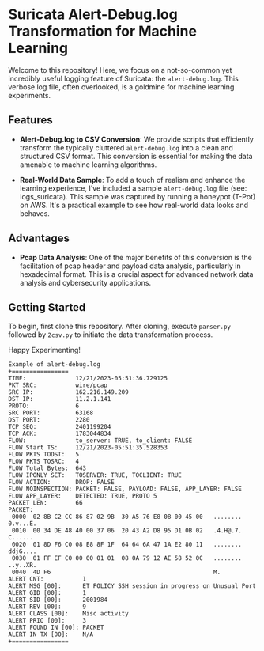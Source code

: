 # Suricata Alert-Debug.log Transformation for Machine Learning

Welcome to this repository! Here, we focus on a not-so-common yet incredibly useful logging feature of Suricata: the `alert-debug.log`. This verbose log file, often overlooked, is a goldmine for machine learning experiments. 

## Features

- **Alert-Debug.log to CSV Conversion**: We provide scripts that efficiently transform the typically cluttered `alert-debug.log` into a clean and structured CSV format. This conversion is essential for making the data amenable to machine learning algorithms.

- **Real-World Data Sample**: To add a touch of realism and enhance the learning experience, I've included a sample `alert-debug.log` file (see: logs_suricata). This sample was captured by running a honeypot (T-Pot) on AWS. It's a practical example to see how real-world data looks and behaves.

## Advantages

- **Pcap Data Analysis**: One of the major benefits of this conversion is the facilitation of pcap header and payload data analysis, particularly in hexadecimal format. This is a crucial aspect for advanced network data analysis and cybersecurity applications.

## Getting Started

To begin, first clone this repository. After cloning, execute `parser.py` followed by `2csv.py` to initiate the data transformation process.

Happy Experimenting!


```
Example of alert-debug.log
+================
TIME:              12/21/2023-05:51:36.729125
PKT SRC:           wire/pcap
SRC IP:            162.216.149.209
DST IP:            11.2.1.141
PROTO:             6
SRC PORT:          63168
DST PORT:          2280
TCP SEQ:           2401199204
TCP ACK:           1783044834
FLOW:              to_server: TRUE, to_client: FALSE
FLOW Start TS:     12/21/2023-05:51:35.528353
FLOW PKTS TODST:   5
FLOW PKTS TOSRC:   4
FLOW Total Bytes:  643
FLOW IPONLY SET:   TOSERVER: TRUE, TOCLIENT: TRUE
FLOW ACTION:       DROP: FALSE
FLOW NOINSPECTION: PACKET: FALSE, PAYLOAD: FALSE, APP_LAYER: FALSE
FLOW APP_LAYER:    DETECTED: TRUE, PROTO 5
PACKET LEN:        66
PACKET:
 0000  02 8B C2 CC 86 87 02 9B  30 A5 76 E8 08 00 45 00   ........ 0.v...E.
 0010  00 34 DE 48 40 00 37 06  20 43 A2 D8 95 D1 0B 02   .4.H@.7.  C......
 0020  01 8D F6 C0 08 E8 8F 1F  64 64 6A 47 1A E2 80 11   ........ ddjG....
 0030  01 FF EF C0 00 00 01 01  08 0A 79 12 AE 58 52 0C   ........ ..y..XR.
 0040  4D F6                                              M.
ALERT CNT:           1
ALERT MSG [00]:      ET POLICY SSH session in progress on Unusual Port
ALERT GID [00]:      1
ALERT SID [00]:      2001984
ALERT REV [00]:      9
ALERT CLASS [00]:    Misc activity
ALERT PRIO [00]:     3
ALERT FOUND IN [00]: PACKET
ALERT IN TX [00]:    N/A
+================
```
